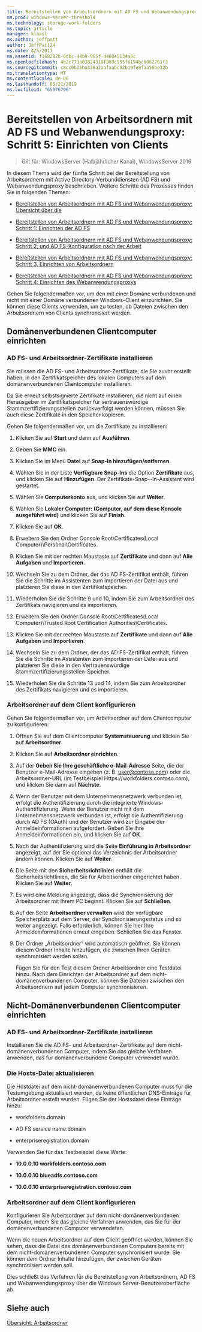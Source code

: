 ```yaml
---
title: Bereitstellen von Arbeitsordnern mit AD FS und Webanwendungsproxy - Schritt 5, Einrichten des Clients
ms.prod: windows-server-threshold
ms.technology: storage-work-folders
ms.topic: article
manager: klaasl
ms.author: jeffpatt
author: JeffPatt24
ms.date: 4/5/2017
ms.assetid: f168292b-0dbc-44b9-965f-d480e5134a0c
ms.openlocfilehash: 4b2c771a83824318f889c955f6194bcb062761f3
ms.sourcegitcommit: c8cc0b25ba336a2aafaabc92b19fe8faa56be32b
ms.translationtype: MT
ms.contentlocale: de-DE
ms.lasthandoff: 05/21/2019
ms.locfileid: "65976796"
---
```

# <a name="deploy-work-folders-with-ad-fs-and-web-application-proxy-step-5-set-up-clients"></a>Bereitstellen von Arbeitsordnern mit AD FS und Webanwendungsproxy: Schritt 5: Einrichten von Clients

>Gilt für: WindowsServer (Halbjährlicher Kanal), WindowsServer 2016

In diesem Thema wird der fünfte Schritt bei der Bereitstellung von Arbeitsordnern mit Active Directory-Verbunddiensten (AD FS) und Webanwendungsproxy beschrieben. Weitere Schritte des Prozesses finden Sie in folgenden Themen:  
  
-   [Bereitstellen von Arbeitsordnern mit AD FS und Webanwendungsproxy: Übersicht über die](deploy-work-folders-adfs-overview.md)  
  
-   [Bereitstellen von Arbeitsordnern mit AD FS und Webanwendungsproxy: Schritt 1: Einrichten der AD FS](deploy-work-folders-adfs-step1.md)  
  
-   [Bereitstellen von Arbeitsordnern mit AD FS und Webanwendungsproxy: Schritt 2, und AD FS-Konfiguration nach der Arbeit](deploy-work-folders-adfs-step2.md)  
  
-   [Bereitstellen von Arbeitsordnern mit AD FS und Webanwendungsproxy: Schritt 3, Einrichten von Arbeitsordnern](deploy-work-folders-adfs-step3.md)  
  
-   [Bereitstellen von Arbeitsordnern mit AD FS und Webanwendungsproxy: Schritt 4: Einrichten des Webanwendungsproxys](deploy-work-folders-adfs-step4.md)  
  
Gehen Sie folgendermaßen vor, um den mit einer Domäne verbundenen und nicht mit einer Domäne verbundenen Windows-Client einzurichten. Sie können diese Clients verwenden, um zu testen, ob Dateien zwischen den Arbeitsordnern von Clients synchronisiert werden.  
  
## <a name="set-up-a-domain-joined-client"></a>Domänenverbundenen Clientcomputer einrichten  
  
### <a name="install-the-ad-fs-and-work-folder-certificates"></a>AD FS- und Arbeitsordner-Zertifikate installieren  
Sie müssen die AD FS- und Arbeitsordner-Zertifikate, die Sie zuvor erstellt haben, in den Zertifikatspeicher des lokalen Computers auf dem domänenverbundenen Clientcomputer installieren.  
  
Da Sie erneut selbstsignierte Zertifikate installieren, die nicht auf einen Herausgeber im Zertifikatspeicher für vertrauenswürdige Stammzertifizierungsstellen zurückverfolgt werden können, müssen Sie auch diese Zertifikate in den Speicher kopieren.  
  
Gehen Sie folgendermaßen vor, um die Zertifikate zu installieren:  
  
1.  Klicken Sie auf **Start** und dann auf **Ausführen**.  
  
2.  Geben Sie **MMC** ein.  
  
3.  Klicken Sie im Menü **Datei** auf **Snap-In hinzufügen/entfernen**.  
  
4.  Wählen Sie in der Liste **Verfügbare Snap-Ins** die Option **Zertifikate** aus, und klicken Sie auf **Hinzufügen**. Der Zertifikate-Snap\--In-Assistent wird gestartet.  
  
5.  Wählen Sie **Computerkonto** aus, und klicken Sie auf **Weiter**.  
  
6.  Wählen Sie **Lokaler Computer: (Computer, auf dem diese Konsole ausgeführt wird)** und klicken Sie auf **Finish**.  
  
7.  Klicken Sie auf **OK**.  
  
8.  Erweitern Sie den Ordner Console Root\Certificates\(Local Computer)\Personal\Certificates.  
  
9. Klicken Sie mit der rechten Maustaste auf **Zertifikate** und dann auf **Alle Aufgaben** und **Importieren**.  
  
10. Wechseln Sie zu dem Ordner, der das AD FS-Zertifikat enthält, führen Sie die Schritte im Assistenten zum Importieren der Datei aus und platzieren Sie diese in den Zertifikatspeicher.  
  
11. Wiederholen Sie die Schritte 9 und 10, indem Sie zum Arbeitsordner des Zertifikats navigieren und es importieren.  
  
12. Erweitern Sie den Ordner Console Root\Certificates\(Local Computer)\Trusted Root Certification Authorities\Certificates.  
  
13. Klicken Sie mit der rechten Maustaste auf **Zertifikate** und dann auf **Alle Aufgaben** und **Importieren**.  
  
14. Wechseln Sie zu dem Ordner, der das AD FS-Zertifikat enthält, führen Sie die Schritte im Assistenten zum Importieren der Datei aus und platzieren Sie diese in den Vertrauenswürdige Stammzertifizierungsstellen-Speicher.  
  
15. Wiederholen Sie die Schritte 13 und 14, indem Sie zum Arbeitsordner des Zertifikats navigieren und es importieren.  
  
### <a name="configure-work-folders-on-the-client"></a>Arbeitsordner auf dem Client konfigurieren  
Gehen Sie folgendermaßen vor, um Arbeitsordner auf dem Clientcomputer zu konfigurieren:  
  
1.  Öffnen Sie auf dem Clientcomputer **Systemsteuerung** und klicken Sie auf **Arbeitsordner**.  
  
2.  Klicken Sie auf **Arbeitsordner einrichten**.  
  
3.  Auf der **Geben Sie Ihre geschäftliche e-Mail-Adresse** Seite, die der Benutzer e-Mail-Adresse eingeben (z. B. user@contoso.com) oder die Arbeitsordner-URL (im Testbeispiel Https:\//workfolders.contoso.com), und klicken Sie dann auf  **Nächste**.  
  
4.  Wenn der Benutzer mit dem Unternehmensnetzwerk verbunden ist, erfolgt die Authentifizierung durch die integrierte Windows-Authentifizierung. Wenn der Benutzer nicht mit dem Unternehmensnetzwerk verbunden ist, erfolgt die Authentifizierung durch AD FS (OAuth) und der Benutzer wird zur Eingabe der Anmeldeinformationen aufgefordert. Geben Sie Ihre Anmeldeinformationen ein, und klicken Sie auf **OK**.  
  
5.  Nach der Authentifizierung wird die Seite **Einführung in Arbeitsordner** angezeigt, auf der Sie optional das Verzeichnis der Arbeitsordner ändern können. Klicken Sie auf **Weiter**.  
  
6.  Die Seite mit den **Sicherheitsrichtlinien** enthält die Sicherheitsrichtlinien, die Sie für Arbeitsordner eingerichtet haben. Klicken Sie auf **Weiter**.  
  
7.  Es wird eine Meldung angezeigt, dass die Synchronisierung der Arbeitsordner mit Ihrem PC beginnt. Klicken Sie auf **Schließen**.  
  
8.  Auf der Seite **Arbeitsordner verwalten** wird der verfügbare Speicherplatz auf dem Server, der Synchronisierungsstatus und so weiter angezeigt. Falls erforderlich, können Sie hier Ihre Anmeldeinformationen erneut eingeben. Schließen Sie das Fenster.  
  
9. Der Ordner „Arbeitsordner” wird automatisch geöffnet. Sie können diesem Ordner Inhalte hinzufügen, die zwischen Ihren Geräten synchronisiert werden sollen.  
  
    Fügen Sie für den Test diesem Ordner Arbeitsordner eine Testdatei hinzu. Nach dem Einrichten der Arbeitsordner auf dem nicht-domänenverbundenen Computer, können Sie Dateien zwischen den Arbeitsordnern auf jedem Computer synchronisieren.  
  
## <a name="set-up-a-non-domain-joined-client"></a>Nicht-Domänenverbundenen Clientcomputer einrichten  
  
### <a name="install-the-ad-fs-and-work-folder-certificates"></a>AD FS- und Arbeitsordner-Zertifikate installieren  
Installieren Sie die AD FS- und Arbeitsordner-Zertifikate auf dem nicht-domänenverbundenen Computer, indem Sie das gleiche Verfahren anwenden, das für domänenverbundene Computer verwendet wurde.  
  
### <a name="update-the-hosts-file"></a>Die Hosts-Datei aktualisieren  
Die Hostdatei auf dem nicht-domänenverbundenen Computer muss für die Testumgebung aktualisiert werden, da keine öffentlichen DNS-Einträge für Arbeitsordner erstellt wurden. Fügen Sie der Hostsdatei diese Einträge hinzu:  
  
-  workfolders.domain  
  
-  AD FS service name.domain  
  
-  enterpriseregistration.domain  
  
Verwenden Sie für das Testbeispiel diese Werte:  
  
-  **10.0.0.10 workfolders.contoso.com**  
  
-  **10.0.0.10 blueadfs.contoso.com**  
  
-  **10.0.0.10 enterpriseregistration.contoso.com**  
  
### <a name="configure-work-folders-on-the-client"></a>Arbeitsordner auf dem Client konfigurieren  
Konfigurieren Sie Arbeitsordner auf dem nicht-domänenverbundenen Computer, indem Sie das gleiche Verfahren anwenden, das Sie für der domänenverbundenen Computer verwendeten.  
  
Wenn die neuen Arbeitsordner auf dem Client geöffnet werden, können Sie sehen, dass die Datei des domänenverbundenen Computers bereits mit dem nicht-domänenverbundenen Computer synchronisiert wurde. Sie können dem Ordner Inhalte hinzufügen, der zwischen Geräten synchronisiert werden soll.  
  
Dies schließt das Verfahren für die Bereitstellung von Arbeitsordnern, AD FS und Webanwendungsproxy über die Windows Server-Benutzeroberfläche ab.  
  
## <a name="see-also"></a>Siehe auch  
[Übersicht: Arbeitsordner](Work-Folders-Overview.md)  
  

